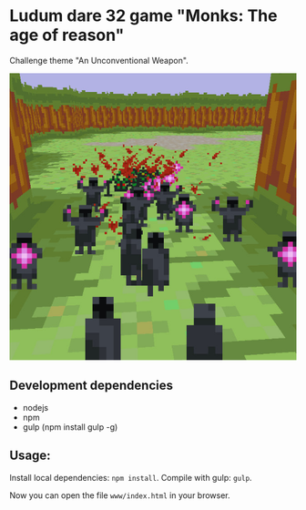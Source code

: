 # Ludum dare 32 game "Monks: The age of reason"

Challenge theme "An Unconventional Weapon".

![Screenshot](extra/screen0.jpg)

## Development dependencies
 * nodejs
 * npm
 * gulp (npm install gulp -g)

## Usage:

Install local dependencies: ```npm install```.
Compile with gulp: ```gulp```.

Now you can open the file ```www/index.html``` in your browser.

